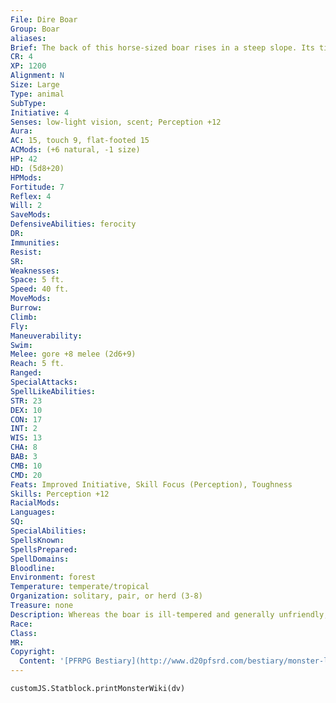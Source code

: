 ```yaml
---
File: Dire Boar
Group: Boar
aliases: 
Brief: The back of this horse-sized boar rises in a steep slope. Its tiny red eyes are crusted with filth and its bristly f lank crawls with f lies.
CR: 4
XP: 1200
Alignment: N
Size: Large
Type: animal
SubType: 
Initiative: 4
Senses: low-light vision, scent; Perception +12
Aura: 
AC: 15, touch 9, flat-footed 15
ACMods: (+6 natural, -1 size)
HP: 42
HD: (5d8+20)
HPMods: 
Fortitude: 7
Reflex: 4
Will: 2
SaveMods: 
DefensiveAbilities: ferocity
DR: 
Immunities: 
Resist: 
SR: 
Weaknesses: 
Space: 5 ft.
Speed: 40 ft.
MoveMods: 
Burrow: 
Climb: 
Fly: 
Maneuverability: 
Swim: 
Melee: gore +8 melee (2d6+9)
Reach: 5 ft.
Ranged: 
SpecialAttacks: 
SpellLikeAbilities: 
STR: 23
DEX: 10
CON: 17
INT: 2
WIS: 13
CHA: 8
BAB: 3
CMB: 10
CMD: 20
Feats: Improved Initiative, Skill Focus (Perception), Toughness
Skills: Perception +12
RacialMods: 
Languages: 
SQ: 
SpecialAbilities: 
SpellsKnown: 
SpellsPrepared: 
SpellDomains: 
Bloodline: 
Environment: forest
Temperature: temperate/tropical
Organization: solitary, pair, or herd (3-8)
Treasure: none
Description: Whereas the boar is ill-tempered and generally unfriendly, the towering daeodon (known as the dire boar to most commoners and hunters) is legitimately hateful and violent. Although omnivorous like its smaller kin, the daeodon prefers to feed on flesh, and its razor-sharp tusks and keen eyesight make it particularly well suited as a predator. While the daeodon is primarily a scavenger, it isn't averse to attacking smaller creatures it encounters while searching for easier meals, or those who stumble unwittingly into its territory. Particularly brave or skilled orcs are fond of using daeodons as mounts, and orc cavalry mounted on dire boars make for a fearsome force indeed. A typical adult daeodon is 10 feet long and 7 feet tall at the shoulder. It weighs approximately 2,000 pounds.
Race: 
Class: 
MR: 
Copyright:
  Content: '[PFRPG Bestiary](http://www.d20pfsrd.com/bestiary/monster-listings/animals/boar/dire-boar)'
---
```

```dataviewjs
customJS.Statblock.printMonsterWiki(dv)
```
